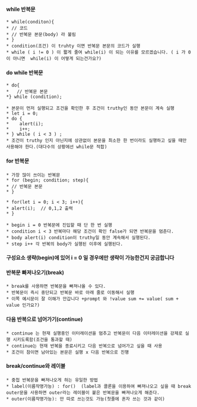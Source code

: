 #### while 반복문
    * while(conditon){
    * // 코드
    * // 반복문 본문(body) 라 불림
    * }
    * condition(조건) 이 truhty 이면 반복문 본문의 코드가 실행
    * while ( i != 0 ) 이 짧게 줄여 while(i) 이 되는 이유를 모르겠습니다. ( i 가 0이 아니면  while(i) 이 어떻게 되는건가요?)
    
    
#### do while 반복문
    * do{
    *   // 반복문 본문
    *} while (condition);
    
    * 본문이 먼저 실행되고 조건을 확인한 후 조건이 truthy인 동안 본문이 계속 실행
    * let i = 0;
    * do { 
    *    alert(i);
    *    i++;
    * } while ( i < 3 ) ;
    * 조건이 truthy 인지 아닌지에 상관없이 본문을 최소한 한 번이라도 실행하고 싶을 때만 사용해야 한다.(대다수의 상황에선 while문 적합)
    
#### for 반복문
    * 가장 많이 쓰이는 반복문
    * for (begin; condition; step){
    * // 반복문 본문 
    * } 
    
    * for(let i = 0; i < 3; i++){
    * alert(i);  // 0,1,2 출력
    * }
    
    * begin i = 0 반복문에 진입할 때 단 한 번 실행
    * condition i < 3 반복마다 해당 조건이 확인 false가 되면 반복문을 멈춘다.
    * body alert(i) condition이 truthy일 동안 계속해서 실행된다.
    * step i++ 각 반복의 body가 실행된 이후에 실행된다.
   #### 구성요소 생략(begin)에 있어 i = 0 일 경우에만 생략이 가능한건지 궁금합니다
   
#### 반복문 빠져나오기(break)
    * break를 사용하면 반복문을 빠져나올 수 있다.
    * 반복문이 즉시 중단되고 반복문 바로 아래 줄로 이동해서 실행
    * 이쪽 예시문이 잘 이해가 안갑니다 +prompt 와 !value sum += value( sum + value 인가요?)
    
#### 다음 반복으로 넘어가기(continue)
    * continue 는 현재 실행중인 이터레이션을 멈추고 반복문이 다음 이터레이션을 강제로 실행 시키도록함(조건을 통과할 때)
    * continue는 현재 반복을 종료시키고 다음 반복으로 넘어가고 싶을 때 사용
    * 조건이 참이면 남아있는 본문은 실행 x 다음 반복으로 진행

#### break/continue와 레이블
    * 중첩 반복문을 빠져나오게 하는 유일한 방법
    * label(이름작명가능) : for()  (label과 콜론을 이용하여 빠져나오고 싶을 때 break outer문을 사용하면 outer라는 레이블이 붙은 반복문을 빠져나오게 해준다.
    * outer(이름작명가능): 만 따로 쓰는것도 가능(첫줄에 혼자 쓰는 것과 같이)
    
    
